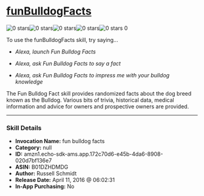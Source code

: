 # [funBulldogFacts](http://alexa.amazon.com/#skills/amzn1.echo-sdk-ams.app.172c70d6-e45b-4da6-8908-020d7bf136e7)
![0 stars](../../images/ic_star_border_black_18dp_1x.png)![0 stars](../../images/ic_star_border_black_18dp_1x.png)![0 stars](../../images/ic_star_border_black_18dp_1x.png)![0 stars](../../images/ic_star_border_black_18dp_1x.png)![0 stars](../../images/ic_star_border_black_18dp_1x.png) 0

To use the funBulldogFacts skill, try saying...

* *Alexa, launch Fun Bulldog Facts*

* *Alexa, ask Fun Bulldog Facts to say a fact*

* *Alexa, ask Fun Bulldog Facts to impress me with your bulldog knowledge*

The Fun Bulldog Fact skill provides randomized facts about the dog breed known as the Bulldog. Various bits of trivia, historical data, medical information and advice for owners and prospective owners are provided.

***

### Skill Details

* **Invocation Name:** fun bulldog facts
* **Category:** null
* **ID:** amzn1.echo-sdk-ams.app.172c70d6-e45b-4da6-8908-020d7bf136e7
* **ASIN:** B01DZHDMDG
* **Author:** Russell Schmidt
* **Release Date:** April 11, 2016 @ 06:02:31
* **In-App Purchasing:** No
